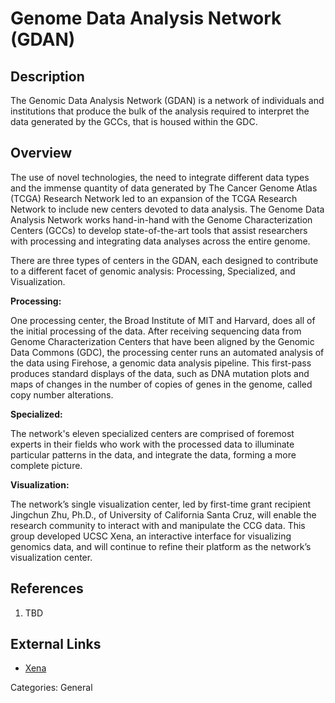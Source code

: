 # Genome Data Analysis Network (GDAN) #
## Description ##
The Genomic Data Analysis Network (GDAN) is a network of individuals and institutions that produce the bulk of the analysis required to interpret the data generated by the GCCs, that is housed within the GDC.

## Overview ##
The use of novel technologies, the need to integrate different data types and the immense quantity of data generated by The Cancer Genome Atlas (TCGA) Research Network led to an expansion of the TCGA Research Network to include new centers devoted to data analysis. The Genome Data Analysis Network works hand-in-hand with the Genome Characterization Centers (GCCs) to develop state-of-the-art tools that assist researchers with processing and integrating data analyses across the entire genome.

There are three types of centers in the GDAN, each designed to contribute to a different facet of genomic analysis: Processing, Specialized, and Visualization.

__Processing:__

One processing center, the Broad Institute of MIT and Harvard, does all of the initial processing of the data. After receiving sequencing data from Genome Characterization Centers that have been aligned by the Genomic Data Commons (GDC), the processing center runs an automated analysis of the data using Firehose, a genomic data analysis pipeline. This first-pass produces standard displays of the data, such as DNA mutation plots and maps of changes in the number of copies of genes in the genome, called copy number alterations.

__Specialized:__

The network's eleven specialized centers are comprised of foremost experts in their fields who work with the processed data to illuminate particular patterns in the data, and integrate the data, forming a more complete picture.

__Visualization:__

The network’s single visualization center, led by first-time grant recipient Jingchun Zhu, Ph.D., of University of California Santa Cruz, will enable the research community to interact with and manipulate the CCG data. This group developed UCSC Xena, an interactive interface for visualizing genomics data, and will continue to refine their platform as the network’s visualization center.

## References ##
1. TBD

## External Links ##
* [Xena](https://xenabrowser.net)

Categories: General
